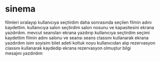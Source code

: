 # sinema 
filmleri sıralayıp kullanıcıya seçtirdim daha sonrasında seçilen filmin adını kaydettim.
kullanıcıya salon seçtirdim salon nosunu ve kapasitesini ekrana yazdırdım.
mevcut seansları ekrana yazdırıp kullanıcıya seçtirdim seçimi kaydettim
filmin adını salonu ve seansı seans classını kullanarak ekrana yazdırdım
isim soyisim bilet adeti koltuk noyu kullanıcıdan alıp rezervasyon classını kullanarak kaydedip ekrana rezervasyon olmuştur bilgi mesajını yazdırdım
